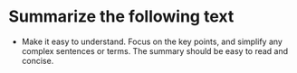 # Summarize the following text

- Make it easy to understand. Focus on the key points, and simplify any complex sentences or terms. The summary should be easy to read and concise.

